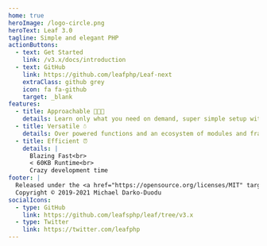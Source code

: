```yaml
---
home: true
heroImage: /logo-circle.png
heroText: Leaf 3.0
tagline: Simple and elegant PHP
actionButtons:
  - text: Get Started
    link: /v3.x/docs/introduction
  - text: GitHub
    link: https://github.com/leafphp/Leaf-next
    extraClass: github grey
    icon: fa fa-github
    target: _blank
features:
  - title: Approachable 👨🏾‍🏫
    details: Learn only what you need on demand, super simple setup with ZERO config.
  - title: Versatile ☃️
    details: Over powered functions and an ecosystem of modules and frameworks to go with.
  - title: Efficient ⏰
    details: |
      Blazing Fast<br>
      < 60KB Runtime<br>
      Crazy development time
footer: |
  Released under the <a href="https://opensource.org/licenses/MIT" target="_blank" rel="noopener">MIT License</a><br>
  Copyright © 2019-2021 Michael Darko-Duodu
socialIcons:
  - type: GitHub
    link: https://github.com/leafsphp/leaf/tree/v3.x
  - type: Twitter
    link: https://twitter.com/leafphp
---
```

